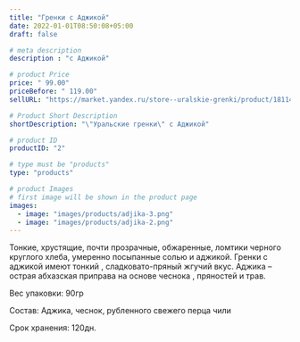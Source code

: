 ```yaml
---
title: "Гренки с Аджикой"
date: 2022-01-01T08:50:08+05:00
draft: false

# meta description
description : "с Аджикой"

# product Price
price: " 99.00"
priceBefore: " 119.00"
sellURL: "https://market.yandex.ru/store--uralskie-grenki/product/1811458297?businessId=52277773&sku=101920828773"

# Product Short Description
shortDescription: "\"Уральские гренки\" с Аджикой"

# product ID
productID: "2"

# type must be "products"
type: "products"

# product Images
# first image will be shown in the product page
images:
  - image: "images/products/adjika-3.png"
  - image: "images/products/adjika-2.png"
---
```


Тонкие, хрустящие, почти прозрачные,  обжаренные, ломтики черного круглого хлеба, умеренно посыпанные солью и аджикой. 
Гренки с аджикой имеют тонкий , сладковато-пряный жгучий вкус. Аджика – острая абхазская приправа на основе чеснока , пряностей и трав.

Вес упаковки: 90гр

Состав: Аджика, чеснок, рубленного свежего перца чили

Срок хранения: 120дн.
